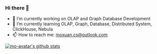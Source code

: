 ### Hi there 👋

- 🔭 I’m currently working on OLAP and Graph Database Development
- 🌱 I’m currently learning OLAP, Graph, Database, Distributed System, ClickHouse, Nebula
- 📫 How to reach me: moxuan.cs@outlook.com

[![mo-avatar's github stats](https://github-readme-stats.vercel.app/api?username=mo-avatar "![mo-avatar's github stats")](https://github.com/mo-avatar/github-readme-stats)


